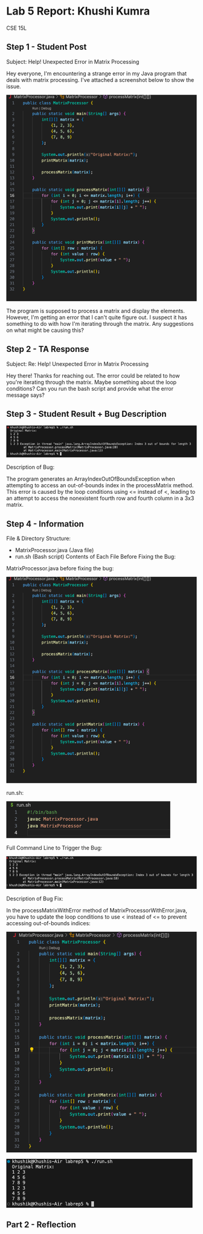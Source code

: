 # Lab 5 Report: Khushi Kumra 
CSE 15L
## Step 1 - Student Post

Subject: Help! Unexpected Error in Matrix Processing

Hey everyone, I'm encountering a strange error in my Java program that deals with matrix processing. I've attached a screenshot below to show the issue.

![Screenshot](studentissue.png)

The program is supposed to process a matrix and display the elements. However, I'm getting an error that I can't quite figure out. I suspect it has something to do with how I'm iterating through the matrix. Any suggestions on what might be causing this?


## Step 2 - TA Response

Subject: Re: Help! Unexpected Error in Matrix Processing

Hey there! Thanks for reaching out. The error could be related to how you're iterating through the matrix. Maybe something about the loop conditions? Can you run the bash script and provide what the error message says?



## Step 3 - Student Result + Bug Description

![Screenshot](studentissueterminal.png)


Description of Bug:

The program generates an ArrayIndexOutOfBoundsException when attempting to access an out-of-bounds index in the processMatrix method. This error is caused by the loop conditions using <= instead of <, leading to an attempt to access the nonexistent fourth row and fourth column in a 3x3 matrix.



## Step 4 - Information

File & Directory Structure:

- MatrixProcessor.java (Java file)
- run.sh (Bash script)
Contents of Each File Before Fixing the Bug:

MatrixProcessor.java before fixing the bug:


![Screenshot](studentissue.png)


run.sh:

![Screenshot](runbeforerror.png)

Full Command Line to Trigger the Bug:

![Screenshot](terminalforerror.png)

Description of Bug Fix:

In the processMatrixWithError method of MatrixProcessorWithError.java, you have to update the loop conditions to use < instead of <= to prevent accessing out-of-bounds indices:

![Screenshot](successfulcode.png)

![Screenshot](successfulTerminal.png)

## Part 2 - Reflection


